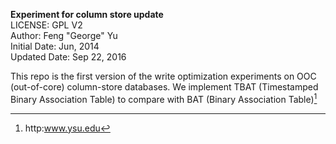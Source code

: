 **Experiment for column store update**  
LICENSE: GPL V2  
Author: Feng "George" Yu  
Initial Date: Jun, 2014  
Updated Date: Sep 22, 2016


This repo is the first version of the write optimization experiments on OOC (out-of-core) column-store databases. We implement TBAT (Timestamped Binary Association Table) to compare with BAT (Binary Association Table)[^1]




[^1]: http:www.ysu.edu








 



